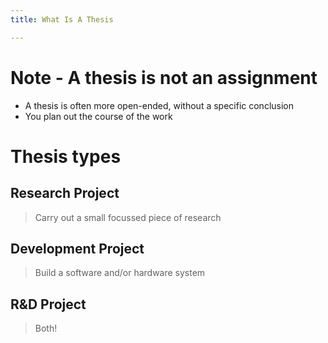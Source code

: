 ```yaml
---
title: What Is A Thesis

---
```

# Note - A thesis is **not** an assignment

* A thesis is often more open-ended, without a specific conclusion
* You plan out the course of the work

# Thesis types

## Research Project

> Carry out a small focussed piece of research

## Development Project

> Build a software and/or hardware system

## R&D Project

> Both!